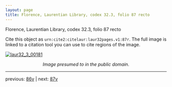 ```yaml
---
layout: page
title: Florence, Laurentian Library, codex 32.3, folio 87 recto
---
```


Florence, Laurentian Library, codex 32.3, folio 87 recto

Cite this object as `urn:cite2:citelaur:laur32pages.v1:87r`.  The full image is linked to a citation tool you can use to cite regions of the image.

[![laur32_3_00181](http://www.homermultitext.org/iipsrv?IIIF=/project/homer/pyramidal/deepzoom/citelaur/laur32imgs/v1/laur32_3_00181.tif/full/800,/0/default.jpg)](http://www.homermultitext.org/ict2/?urn=urn:cite2:citelaur:laur32imgs.v1:laur32_3_00181) 

<p style="text-align: center; font-style: italic;">Image presumed to in the public domain.</p>

---

previous: [86v](../86v/) | next: [87v](../87v/)
